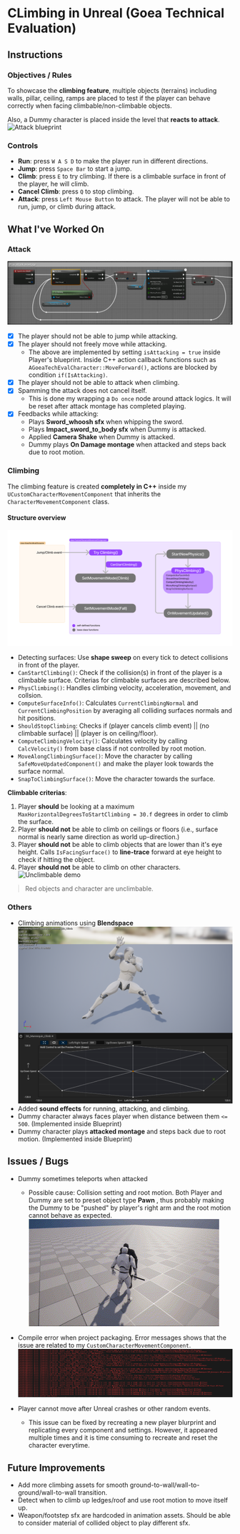 # CLimbing in Unreal (Goea Technical Evaluation)
## Instructions
### Objectives / Rules
To showcase the **climbing feature**, multiple objects (terrains) including walls, pillar, ceiling, ramps are placed to test if the player can behave correctly when facing climbable/non-climbable objects.

Also, a Dummy character is placed inside the level that **reacts to attack**.
![Attack blueprint](/pics/demo.gif)
### Controls
- **Run**: press `W A S D` to make the player run in different directions.
- **Jump**: press `Space Bar` to start a jump.
- **Climb**: press `E` to try climbing. If there is a climbable surface in front of the player, he will climb.
- **Cancel Climb**: press `Q` to stop climbing.
- **Attack**: press `Left Mouse Button` to attack. The player will not be able to run, jump, or climb during attack.

## What I've Worked On
### Attack
![Attack blueprint](/pics/attack-fix-up.png)
- [x] The player should not be able to jump while attacking.
- [x] The player should not freely move while attacking.
    - The above are implemented by setting `isAttacking = true` inside Player's blueprint. Inside C++ action callback functions such as `AGoeaTechEvalCharacter::MoveForward()`, actions are blocked by condition `if(IsAttacking)`.
- [x] The player should not be able to attack when climbing.
- [x] Spamming the attack does not cancel itself.
    - This is done my wrapping a `Do once` node around attack logics. It will be reset after attack montage has completed playing. 
- [x] Feedbacks while attacking:
    - Plays __Sword_whoosh sfx__ when whipping the sword.
    - Plays __Impact_sword_to_body sfx__ when Dummy is attacked.
    - Applied __Camera Shake__ when Dummy is attacked.
    - Dummy plays __On Damage montage__ when attacked and steps back due to root motion.

### Climbing
The climbing feature is created **completely in C++** inside my `UCustomCharacterMovementComponent` that inherits the `CharacterMovementComponent` class.

#### Structure overview
![Structure overview](./pics/structure_overview.png)
- Detecting surfaces: Use **shape sweep** on every tick to detect collisions in front of the player.
- `CanStartClimbing()`: Check if the collision(s) in front of the player is a climbable surface. Criterias for climbable surfaces are described below. 
- `PhysClimbing()`: Handles climbing velocity, acceleration, movement, and collsion.
- `ComputeSurfaceInfo()`: Calculates `CurrentClimbingNormal` and `CurrentClimbingPosition` by averaging all colliding surfaces normals and hit positions.
- `ShouldStopClimbing`: Checks if (player cancels climb event) || (no climbable surface) || (player is on ceiling/floor).
- `ComputeClimbingVelocity()`: Calculates velocity by calling `CalcVelocity()` from base class if not controlled by root motion.
- `MoveAlongClimbingSurface()`: Move the character by calling `SafeMoveUpdatedComponent()` and make the player look towards the surface normal.
- `SnapToClimbingSurface()`: Move the character towards the surface.

**Climbable criterias**: 
1. Player __should__ be looking at a maximum `MaxHorizontalDegreesToStartClimbing = 30.f` degrees in order to climb the surface.
2. Player __should not__ be able to climb on ceilings or floors (i.e., surface normal is nearly same direction as world up-direction.)
3. Player __should not__ be able to climb objects that are lower than it's eye height. Calls `IsFacingSurface()` to **line-trace** forward at eye height to check if hitting the object.
4. Player __should not__ be able to climb on other characters.
![Unclimbable demo](./pics/unclimbable_objects.gif)
>Red objects and character are unclimbable.

### Others
- Climbing animations using **Blendspace**
![Climb blendspace](./pics/blendspace.png)
- Added **sound effects** for running, attacking, and climbing.
- Dummy character always faces player when distance between them `<= 500`. (Implemented inside Blueprint)
- Dummy character plays **attacked montage** and steps back due to root motion. (Implemented inside Blueprint)

## Issues / Bugs
- Dummy sometimes teleports when attacked
    - Possible cause: 
        Collision setting and root motion. Both Player and Dummy are set to preset object type __Pawn__ , thus probably making the Dummy to be "pushed" by player's right arm and the root motion cannot behave as expected. \
![Dummy Teleports](./pics/Issue_DummyTeleport.gif) 
- Compile error when project packaging. Error messages shows that the issue are related to my `CustomCharacterMovementComponent`.
![Error Massage](./pics/Issue_packaging.png)

- Player cannot move after Unreal crashes or other random events. 
    - This issue can be fixed by recreating a new player blurprint and replicating every component and settings. However, it appeared multiple times and it is time consuming to recreate and reset the character everytime.



## Future Improvements
- Add more climbing assets for smooth ground-to-wall/wall-to-ground/wall-to-wall transition.
- Detect when to climb up ledges/roof and use root motion to move itself up.
- Weapon/footstep sfx are hardcoded in animation assets. Should be able to consider material of collided object to play different sfx.
